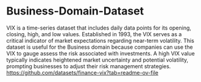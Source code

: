 # Business-Domain-Dataset
VIX is a time-series dataset that includes daily data points for its opening, closing, high, and low values. Established in 1993, the VIX serves as a critical indicator of market expectations regarding near-term volatility. This dataset is useful for the Business domain because companies can use the VIX to gauge assess the risk associated with investments. A high VIX value typically indicates heightened market uncertainty and potential volatility, prompting businesses to adjust their risk management strategies.
https://github.com/datasets/finance-vix?tab=readme-ov-file 

